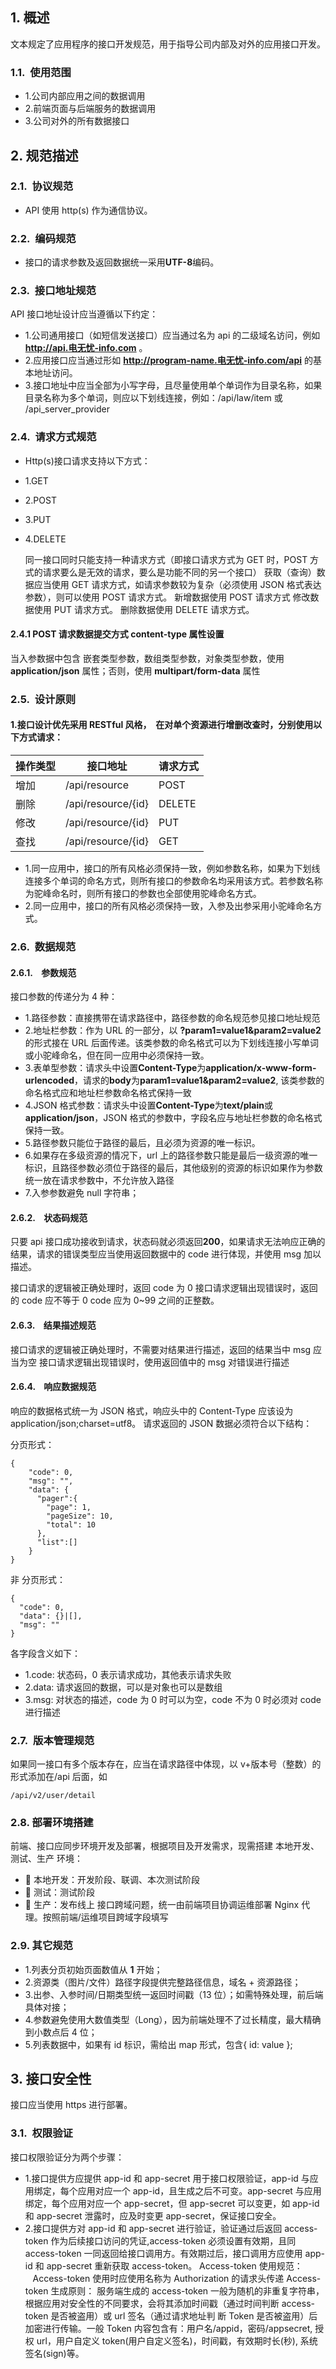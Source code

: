 ## 1. 概述

文本规定了应用程序的接口开发规范，用于指导公司内部及对外的应用接口开发。

### 1.1.  使用范围

- 1.公司内部应用之间的数据调用
- 2.前端页面与后端服务的数据调用
- 3.公司对外的所有数据接口

## 2. 规范描述

### 2.1.  协议规范

- API 使用 http(s) 作为通信协议。

### 2.2.  编码规范

- 接口的请求参数及返回数据统一采用**UTF-8**编码。

### 2.3.  接口地址规范

API 接口地址设计应当遵循以下约定：

- 1.公司通用接口（如短信发送接口）应当通过名为 api 的二级域名访问，例如 **http://api.电无忧-info.com** 。
- 2.应用接口应当通过形如 **http://program-name.电无忧-info.com/api** 的基本地址访问。
- 3.接口地址中应当全部为小写字母，且尽量使用单个单词作为目录名称，如果目录名称为多个单词，则应以下划线连接，例如：/api/law/item 或
  /api_server_provider

### 2.4.  请求方式规范

- Http(s)接口请求支持以下方式：
- 1.GET
- 2.POST
- 3.PUT
- 4.DELETE

  同一接口同时只能支持一种请求方式（即接口请求方式为 GET 时，POST 方式的请求要么是无效的请求，要么是功能不同的另一个接口）
  获取（查询）数据应当使用 GET 请求方式，如请求参数较为复杂（必须使用 JSON 格式表达参数），则可以使用 POST 请求方式。
  新增数据使用 POST 请求方式
  修改数据使用 PUT 请求方式。
  删除数据使用 DELETE 请求方式。

#### 2.4.1 POST 请求数据提交方式 content-type 属性设置

当入参数据中包含 嵌套类型参数，数组类型参数，对象类型参数，使用 **application/json** 属性；否则，使用 **multipart/form-data** 属性

### 2.5.  设计原则

#### 1.接口设计优先采用 RESTful 风格，  在对单个资源进行增删改查时，分别使用以下方式请求：

| 操作类型 | 接口地址           | 请求方式 |
| -------- | ------------------ | -------- |
| 增加     | /api/resource      | POST     |
| 删除     | /api/resource/{id} | DELETE   |
| 修改     | /api/resource/{id} | PUT      |
| 查找     | /api/resource/{id} | GET      |

- 1.同一应用中，接口的所有风格必须保持一致，例如参数名称，如果为下划线连接多个单词的命名方式，则所有接口的参数命名均采用该方式。若参数名称为驼峰命名时，则所有接口的参数也全部使用驼峰命名方式。
- 2.同一应用中，接口的所有风格必须保持一致，入参及出参采用小驼峰命名方式。

### 2.6.  数据规范

#### 2.6.1.    参数规范

接口参数的传递分为 4 种：

- 1.路径参数：直接携带在请求路径中，路径参数的命名规范参见接口地址规范
- 2.地址栏参数：作为 URL 的一部分，以 **?param1=value1&param2=value2**的形式接在 URL 后面传递。该类参数的命名格式可以为下划线连接小写单词或小驼峰命名，但在同一应用中必须保持一致。
- 3.表单型参数：请求头中设置**Content-Type**为**application/x-www-form-urlencoded**，请求的**body**为**param1=value1&param2=value2**, 该类参数的命名格式应和地址栏参数命名格式保持一致
- 4.JSON 格式参数：请求头中设置**Content-Type**为**text/plain**或**application/json**，JSON 格式的参数中，字段名应与地址栏参数的命名格式保持一致。
- 5.路径参数只能位于路径的最后，且必须为资源的唯一标识。
- 6.如果存在多级资源的情况下，url 上的路径参数只能是最后一级资源的唯一标识，且路径参数必须位于路径的最后，其他级别的资源的标识如果作为参数统一放在请求参数中，不允许放入路径
- 7.入参参数避免 null 字符串；

#### 2.6.2.    状态码规范

只要 api 接口成功接收到请求，状态码就必须返回**200**，如果请求无法响应正确的结果，请求的错误类型应当使用返回数据中的 code 进行体现，并使用 msg 加以描述。

接口请求的逻辑被正确处理时，返回 code 为 0
接口请求逻辑出现错误时，返回的 code 应不等于 0
code 应为 0~99 之间的正整数。

#### 2.6.3.    结果描述规范

接口请求的逻辑被正确处理时，不需要对结果进行描述，返回的结果当中 msg 应当为空
接口请求逻辑出现错误时，使用返回值中的 msg 对错误进行描述

#### 2.6.4.    响应数据规范

响应的数据格式统一为 JSON 格式，响应头中的 Content-Type 应该设为 application/json;charset=utf8。
请求返回的 JSON 数据必须符合以下结构：

分页形式：

```
{
    "code": 0,
  	"msg": "",
    "data": {
      "pager":{
        "page": 1,
        "pageSize": 10,
        "total": 10
      },
      "list":[]
    }
}
```

非 分页形式：

```
{
  "code": 0,
  "data": {}|[],
  "msg": ""
}
```

各字段含义如下：

- 1.code: 状态码，0 表示请求成功，其他表示请求失败
- 2.data: 请求返回的数据，可以是对象也可以是数组
- 3.msg: 对状态的描述，code 为 0 时可以为空，code 不为 0 时必须对 code 进行描述

### 2.7.  版本管理规范

如果同一接口有多个版本存在，应当在请求路径中体现，以 v+版本号（整数）的形式添加在/api 后面，如

```
/api/v2/user/detail
```

### 2.8. 部署环境搭建

前端、接口应同步环境开发及部署，根据项目及开发需求，现需搭建 本地开发、测试、生产 环境：

-  本地开发：开发阶段、联调、本次测试阶段
-  测试：测试阶段
-  生产：发布线上
  接口跨域问题，统一由前端项目协调运维部署 Nginx 代理。按照前端/运维项目跨域字段填写

### 2.9. 其它规范

- 1.列表分页初始页面数值从 **1** 开始；
- 2.资源类（图片/文件）路径字段提供完整路径信息，域名 + 资源路径；
- 3.出参、入参时间/日期类型统一返回时间戳（13 位）；如需特殊处理，前后端具体对接；
- 4.参数避免使用大数值类型（Long），因为前端处理不了过长精度，最大精确到小数点后 4 位；
- 5.列表数据中，如果有 id 标识，需给出 map 形式，包含{ id: value };

## 3. 接口安全性

接口应当使用 https 进行部署。

### 3.1.  权限验证

接口权限验证分为两个步骤：

- 1.接口提供方应提供 app-id 和 app-secret 用于接口权限验证，app-id 与应用绑定，每个应用对应一个 app-id，且生成之后不可变。app-secret 与应用绑定，每个应用对应一个 app-secret，但 app-secret 可以变更，如 app-id 和 app-secret 泄露时，应及时变更 app-secret，保证接口安全。
- 2.接口提供方对 app-id 和 app-secret 进行验证，验证通过后返回 access-token 作为后续接口访问的凭证,access-token 必须设置有效期，且同 access-token 一同返回给接口调用方。有效期过后，接口调用方应使用 app-id 和 app-secret 重新获取 access-token。
  Access-token 使用规范：
     Access-token 使用时应使用名称为 Authorization 的请求头传递
  Access-token 生成原则：
  服务端生成的 access-token 一般为随机的非重复字符串，根据应用对安全性的不同要求，会将其添加时间戳（通过时间判断 access-token 是否被盗用）或 url 签名（通过请求地址判 断 Token 是否被盗用）后加密进行传输。一般 Token 内容包含有：用户名/appid，密码/appsecret, 授权 url，用户自定义 token(用户自定义签名)，时间戳，有效期时长(秒), 系统签名(sign)等。
